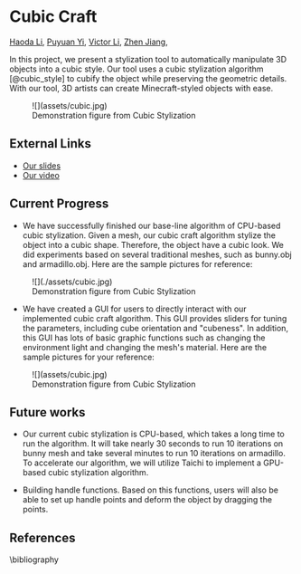 # Cubic Craft

[Haoda Li](https://github.com/haoda-li), 
[Puyuan Yi](https://github.com/JamesYi2953), 
[Victor Li](https://github.com/weiji-li), 
[Zhen Jiang](https://github.com/Jz1116), 


In this project, we present a stylization tool to automatically manipulate 3D objects into a cubic style. Our tool uses a cubic stylization algorithm [@cubic_style] to cubify the object while preserving the geometric details. With our tool, 3D artists can create Minecraft-styled objects with ease. 


<figure markdown>
  ![](assets/cubic.jpg)
  <figcaption>Demonstration figure from Cubic Stylization</figcaption>
</figure>

## External Links

- [Our slides](https://docs.google.com/presentation/d/12iifKoNhjGInhJqSMDu6pAhNFBX3i4AgdjXz3iN-nas/edit?usp=share_link)
- [Our video](https://drive.google.com/file/d/1zCyl1HJOp3MiYYKhZTIQK5oc2nY-kC44/view?usp=share_link)

## Current Progress

- We have successfully finished our base-line algorithm of CPU-based cubic stylization. Given a mesh, our cubic craft algorithm
 stylize the object into a cubic shape. Therefore, the object have a cubic look. We did experiments based
 on several traditional meshes, such as bunny.obj and armadillo.obj. Here are the sample pictures for reference:

<figure markdown>
  ![](./assets/cubic.jpg)
  <figcaption>Demonstration figure from Cubic Stylization</figcaption>
</figure>

- We have created a GUI for users to directly interact with our implemented cubic craft algorithm. This GUI provides sliders 
for tuning the parameters, including cube orientation and "cubeness". In addition, this GUI has lots of basic
graphic functions such as changing the environment light and changing the mesh's material. Here are the sample pictures
for your reference:

<figure markdown>
  ![](assets/cubic.jpg)
  <figcaption>Demonstration figure from Cubic Stylization</figcaption>
</figure>

## Future works

- Our current cubic stylization is CPU-based, which takes a long time to run the algorithm. It will
take nearly 30 seconds to run 10 iterations on bunny mesh and take several minutes to run 10 iterations on
armadillo. To accelerate our algorithm, we will utilize Taichi to implement a GPU-based cubic stylization algorithm.

- Building handle functions. Based on this functions, users will also be able to set up handle points and deform the object by dragging the points.


## References
\bibliography